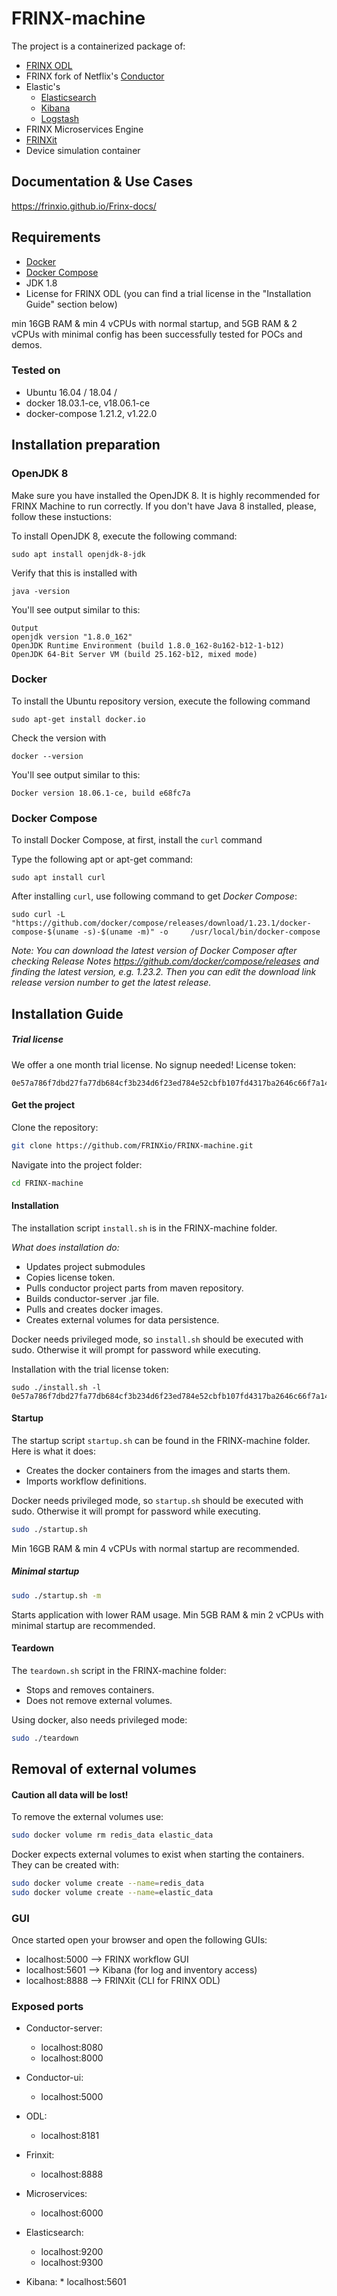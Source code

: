 # FRINX-machine
The project is a containerized package of: 

* [FRINX ODL]
* FRINX fork of Netflix's [Conductor]
* Elastic's
    * [Elasticsearch]
    * [Kibana]
    * [Logstash]
* FRINX Microservices Engine
* [FRINXit]
* Device simulation container


## Documentation & Use Cases
https://frinxio.github.io/Frinx-docs/

## Requirements
* [Docker](https://www.docker.com/)
* [Docker Compose](https://github.com/docker/compose)
* JDK 1.8
* License for FRINX ODL (you can find a trial license in the "Installation Guide" section below)

min 16GB RAM & min 4 vCPUs with normal startup, and 5GB RAM & 2 vCPUs with minimal config has been successfully tested for POCs and demos. 

### Tested on
* Ubuntu 16.04 / 18.04 /
* docker 18.03.1-ce, v18.06.1-ce 
* docker-compose 1.21.2, v1.22.0

## Installation preparation

### OpenJDK 8

Make sure you have installed the OpenJDK 8. It is highly recommended for FRINX Machine to run correctly.
If you don't have Java 8 installed, please, follow these instuctions:

To install OpenJDK 8, execute the following command:

    sudo apt install openjdk-8-jdk

Verify that this is installed with

    java -version

You'll see output similar to this:

```
Output
openjdk version "1.8.0_162"
OpenJDK Runtime Environment (build 1.8.0_162-8u162-b12-1-b12)
OpenJDK 64-Bit Server VM (build 25.162-b12, mixed mode)
```
### Docker

To install the Ubuntu repository version, execute the following command

	sudo apt-get install docker.io

Check the version with

	docker --version

You'll see output similar to this:

	Docker version 18.06.1-ce, build e68fc7a

### Docker Compose

To install Docker Compose, at first, install the `curl` command

Type the following apt or apt-get command:
	
	sudo apt install curl
	
After installing `curl`, use following command to get *Docker Compose*:

	sudo curl -L "https://github.com/docker/compose/releases/download/1.23.1/docker-compose-$(uname -s)-$(uname -m)" -o 	/usr/local/bin/docker-compose
	
_Note: You can download the latest version of Docker Composer after checking Release Notes https://github.com/docker/compose/releases and finding the latest version, e.g. 1.23.2. Then you can edit the download link release version number to get the latest release._

## Installation Guide
##### Trial license
We offer a one month trial license. No signup needed!
License token:
```
0e57a786f7dbd27fa77db684cf3b234d6f23ed784e52cbfb107fd4317ba2646c66f7a141b0e823946d8f9d956852c95d33dc82f945779b1c9969049e94935b2a
```

#### Get the project
Clone the repository:
```bash
git clone https://github.com/FRINXio/FRINX-machine.git
```
Navigate into the project folder:
```bash
cd FRINX-machine
```

 
#### Installation

The installation script `install.sh` is in the FRINX-machine folder. 

*What does installation do:*
* Updates project submodules
* Copies license token. 
* Pulls conductor project parts from maven repository.
* Builds conductor-server .jar file.
* Pulls and creates docker images.
* Creates external volumes for data persistence.


Docker needs privileged mode, so `install.sh` should be executed with sudo. Otherwise it will prompt for password while executing.

Installation with the trial license token:
```
sudo ./install.sh -l 0e57a786f7dbd27fa77db684cf3b234d6f23ed784e52cbfb107fd4317ba2646c66f7a141b0e823946d8f9d956852c95d33dc82f945779b1c9969049e94935b2a
```

#### Startup
The startup script `startup.sh` can be found in the FRINX-machine folder.
Here is what it does:
* Creates the docker containers from the images and starts them.
* Imports workflow definitions.


Docker needs privileged mode, so `startup.sh` should be executed with sudo. Otherwise it will prompt for password while executing.
```bash
sudo ./startup.sh
```
Min 16GB RAM & min 4 vCPUs with normal startup are recommended.

##### Minimal startup
```bash
sudo ./startup.sh -m
```
Starts application with lower RAM usage. Min 5GB RAM & min 2 vCPUs with minimal startup are recommended.

#### Teardown
The `teardown.sh` script in the FRINX-machine folder:
* Stops and removes containers.
* Does not remove external volumes.

Using docker, also needs privileged mode:
```bash
sudo ./teardown
```

## Removal of external volumes
#### **Caution all data will be lost!**

To remove the external volumes use:
```bash
sudo docker volume rm redis_data elastic_data
```
Docker expects external volumes to exist when starting the containers.
They can be created with:
```bash
sudo docker volume create --name=redis_data
sudo docker volume create --name=elastic_data
```

### GUI
Once started open your browser and open the following GUIs:
* localhost:5000 --> FRINX workflow GUI
* localhost:5601 --> Kibana (for log and inventory access)
* localhost:8888 --> FRINXit (CLI for FRINX ODL)


### Exposed ports
* Conductor-server: 
	* localhost:8080
	* localhost:8000

* Conductor-ui: 
	* localhost:5000

* ODL: 
	* localhost:8181

* Frinxit: 
	* localhost:8888

* Microservices: 
	* localhost:6000

* Elasticsearch: 
	* localhost:9200
	* localhost:9300
* Kibana:
    	* localhost:5601



[FRINX ODL]: <https://frinx.io/odl_distribution>
[Conductor]: <https://github.com/FRINXio/conductor>
[FRINXit]: <https://github.com/FRINXio/frinxit>
[Elasticsearch]: <https://www.elastic.co/products/elasticsearch>
[Kibana]: <https://www.elastic.co/products/kibana>
[Logstash]: <https://www.elastic.co/products/logstash>
